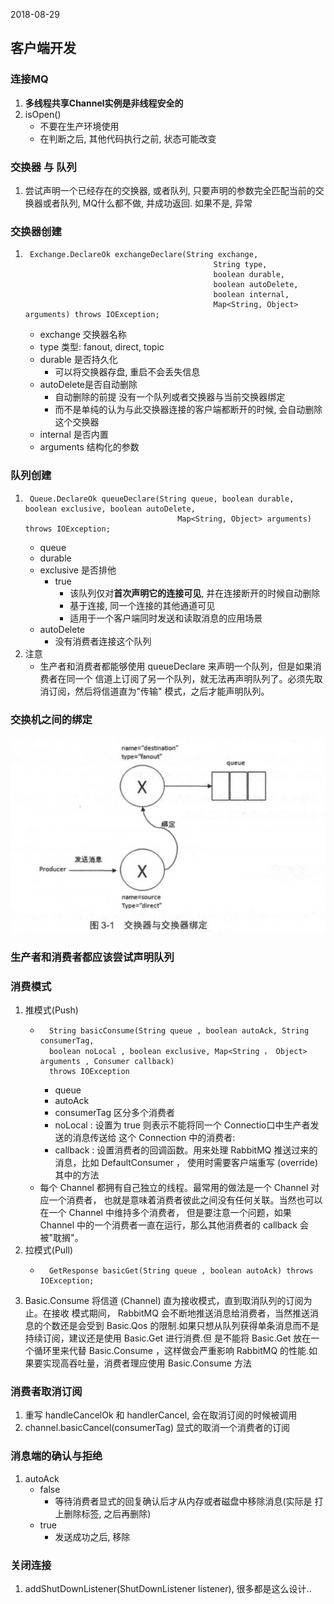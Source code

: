 2018-08-29

## 客户端开发

### 连接MQ
1. **多线程共享Channel实例是非线程安全的**
2. isOpen()
    - 不要在生产环境使用
    - 在判断之后, 其他代码执行之前, 状态可能改变

### 交换器 与 队列
1. 尝试声明一个已经存在的交换器, 或者队列, 只要声明的参数完全匹配当前的交换器或者队列, MQ什么都不做, 并成功返回.
    如果不是, 异常

### 交换器创建
1.      Exchange.DeclareOk exchangeDeclare(String exchange,
                                                 String type,
                                                 boolean durable,
                                                 boolean autoDelete,
                                                 boolean internal,
                                                 Map<String, Object> arguments) throws IOException;
    - exchange 交换器名称
    - type 类型: fanout, direct, topic
    - durable 是否持久化
        - 可以将交换器存盘, 重启不会丢失信息
    - autoDelete是否自动删除
        - 自动删除的前提 没有一个队列或者交换器与当前交换器绑定
        - 而不是单纯的认为与此交换器连接的客户端都断开的时候, 会自动删除这个交换器
    - internal 是否内置
    - arguments 结构化的参数

### 队列创建
1.      Queue.DeclareOk queueDeclare(String queue, boolean durable, boolean exclusive, boolean autoDelete,
                                         Map<String, Object> arguments) throws IOException;
    - queue
    - durable
    - exclusive 是否排他
        - true
            - 该队列仅对**首次声明它的连接可见**, 并在连接断开的时候自动删除
            - 基于连接, 同一个连接的其他通道可见
            - 适用于一个客户端同时发送和读取消息的应用场景
    - autoDelete 
        - 没有消费者连接这个队列
2. 注意
    - 生产者和消费者都能够使用 queueDeclare 来声明一个队列，但是如果消费者在同一个
    信道上订阅了另一个队列，就无法再声明队列了。必须先取消订阅，然后将信道直为"传输" 模式，之后才能声明队列。

### 交换机之间的绑定
![](1.jpg)

### 生产者和消费者都应该尝试声明队列

### 消费模式
1. 推模式(Push)
    -       String basicConsume(String queue , boolean autoAck, String consumerTag,
            boolean noLocal , boolean exclusive, Map<String ， Object> arguments , Consumer callback)
            throws IOException 
        - queue
        - autoAck
        - consumerTag 区分多个消费者
        - noLocal : 设置为 true 则表示不能将同一个 Connectio口中生产者发送的消息传送给
          这个 Connection 中的消费者:
        - callback : 设置消费者的回调函数。用来处理 RabbitMQ 推送过来的消息，比如
          DefaultConsumer ， 使用时需要客户端重写 (override) 其中的方法
    - 每个 Channel 都拥有自己独立的线程。最常用的做法是一个 Channel 对应一个消费者，
      也就是意味着消费者彼此之间没有任何关联。当然也可以在一个 Channel 中维持多个消费者，
      但是要注意一个问题，如果 Channel 中的一个消费者一直在运行，那么其他消费者的 callback
      会被"耽搁"。
2. 拉模式(Pull)
    -       GetResponse basicGet(String queue , boolean autoAck) throws IOException;

3. Basic.Consume 将信道 (Channel) 直为接收模式，直到取消队列的订阅为止。在接收
      模式期间， RabbitMQ 会不断地推送消息给消费者，当然推送消息的个数还是会受到 Basic.Qos
      的限制.如果只想从队列获得单条消息而不是持续订阅，建议还是使用 Basic.Get 进行消费.但
      是不能将 Basic.Get 放在一个循环里来代替 Basic.Consume ，这样做会严重影响 RabbitMQ
      的性能.如果要实现高吞吐量，消费者理应使用 Basic.Consume 方法
      
### 消费者取消订阅
1. 重写 handleCancelOk 和 handlerCancel, 会在取消订阅的时候被调用
2. channel.basicCancel(consumerTag) 显式的取消一个消费者的订阅
      
### 消息端的确认与拒绝
1. autoAck
    - false
        - 等待消费者显式的回复确认后才从内存或者磁盘中移除消息(实际是 打上删除标签, 之后再删除)
    - true
        - 发送成功之后, 移除

### 关闭连接
1. addShutDownListener(ShutDownListener listener), 很多都是这么设计..

        
